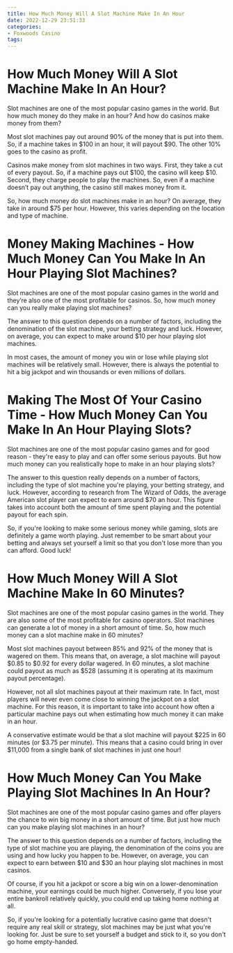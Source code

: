 ```yaml
---
title: How Much Money Will A Slot Machine Make In An Hour 
date: 2022-12-29 23:51:33
categories:
- Foxwoods Casino
tags:
---
```



#  How Much Money Will A Slot Machine Make In An Hour? 

Slot machines are one of the most popular casino games in the world. But how much money do they make in an hour? And how do casinos make money from them? 

Most slot machines pay out around 90% of the money that is put into them. So, if a machine takes in $100 in an hour, it will payout $90. The other 10% goes to the casino as profit. 

Casinos make money from slot machines in two ways. First, they take a cut of every payout. So, if a machine pays out $100, the casino will keep $10. Second, they charge people to play the machines. So, even if a machine doesn’t pay out anything, the casino still makes money from it. 

So, how much money do slot machines make in an hour? On average, they take in around $75 per hour. However, this varies depending on the location and type of machine.

#  Money Making Machines - How Much Money Can You Make In An Hour Playing Slot Machines? 

Slot machines are one of the most popular casino games in the world and they’re also one of the most profitable for casinos. So, how much money can you really make playing slot machines?

The answer to this question depends on a number of factors, including the denomination of the slot machine, your betting strategy and luck. However, on average, you can expect to make around $10 per hour playing slot machines.

In most cases, the amount of money you win or lose while playing slot machines will be relatively small. However, there is always the potential to hit a big jackpot and win thousands or even millions of dollars.

#  Making The Most Of Your Casino Time - How Much Money Can You Make In An Hour Playing Slots? 

Slot machines are one of the most popular casino games and for good reason - they're easy to play and can offer some serious payouts. But how much money can you realistically hope to make in an hour playing slots?

The answer to this question really depends on a number of factors, including the type of slot machine you're playing, your betting strategy, and luck. However, according to research from The Wizard of Odds, the average American slot player can expect to earn around $70 an hour. This figure takes into account both the amount of time spent playing and the potential payout for each spin.

So, if you're looking to make some serious money while gaming, slots are definitely a game worth playing. Just remember to be smart about your betting and always set yourself a limit so that you don't lose more than you can afford. Good luck!

#  How Much Money Will A Slot Machine Make In 60 Minutes? 

Slot machines are one of the most popular casino games in the world. They are also some of the most profitable for casino operators. Slot machines can generate a lot of money in a short amount of time. So, how much money can a slot machine make in 60 minutes?

Most slot machines payout between 85% and 92% of the money that is wagered on them. This means that, on average, a slot machine will payout $0.85 to $0.92 for every dollar wagered. In 60 minutes, a slot machine could payout as much as $528 (assuming it is operating at its maximum payout percentage).

However, not all slot machines payout at their maximum rate. In fact, most players will never even come close to winning the jackpot on a slot machine. For this reason, it is important to take into account how often a particular machine pays out when estimating how much money it can make in an hour.

A conservative estimate would be that a slot machine will payout $225 in 60 minutes (or $3.75 per minute). This means that a casino could bring in over $11,000 from a single bank of slot machines in just one hour!

#  How Much Money Can You Make Playing Slot Machines In An Hour?

Slot machines are one of the most popular casino games and offer players the chance to win big money in a short amount of time. But just how much can you make playing slot machines in an hour?

The answer to this question depends on a number of factors, including the type of slot machine you are playing, the denomination of the coins you are using and how lucky you happen to be. However, on average, you can expect to earn between $10 and $30 an hour playing slot machines in most casinos.

Of course, if you hit a jackpot or score a big win on a lower-denomination machine, your earnings could be much higher. Conversely, if you lose your entire bankroll relatively quickly, you could end up taking home nothing at all.

So, if you're looking for a potentially lucrative casino game that doesn't require any real skill or strategy, slot machines may be just what you're looking for. Just be sure to set yourself a budget and stick to it, so you don't go home empty-handed.